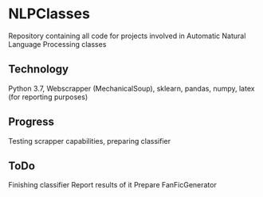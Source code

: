 # NLPClasses
Repository containing all code for projects involved in Automatic Natural Language Processing classes

## Technology
Python 3.7, Webscrapper (MechanicalSoup), sklearn, pandas, numpy, latex (for reporting purposes)

## Progress 
Testing scrapper capabilities, preparing classifier

## ToDo
Finishing classifier
Report results of it
Prepare FanFicGenerator
